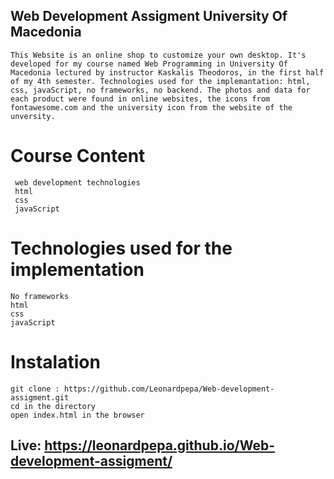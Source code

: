  ## Web Development Assigment University Of Macedonia
 ```terminal
This Website is an online shop to customize your own desktop. It's developed for my course named Web Programming in University Of Macedonia lectured by instructor Kaskalis Theodoros, in the first half of my 4th semester. Technologies used for the implemantation: html, css, javaScript, no frameworks, no backend. The photos and data for each product were found in online websites, the icons from fontawesome.com and the university icon from the website of the unversity.
 ```
 # Course Content
 ```terminal
  web development technologies
  html
  css
  javaScript
  ```
  # Technologies used for the implementation 
  ```terminal
  No frameworks
  html
  css
  javaScript
  ```
  # Instalation
  ```terminal
  git clone : https://github.com/Leonardpepa/Web-development-assigment.git
  cd in the directory 
  open index.html in the browser
  ```
  
 ## Live: https://leonardpepa.github.io/Web-development-assigment/
